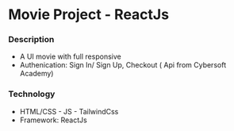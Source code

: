 <h1>Movie Project - ReactJs</h1>

<h3>Description</h3>
<ul>
  <li>A UI movie with full responsive</li>
  <li>Authenication: Sign In/ Sign Up, Checkout ( Api from Cybersoft Academy)</li>
</ul>

<h3>Technology</h3>
<ul>
  <li>HTML/CSS - JS - TailwindCss</li>
  <li>Framework: ReactJs</li>
</ul>

